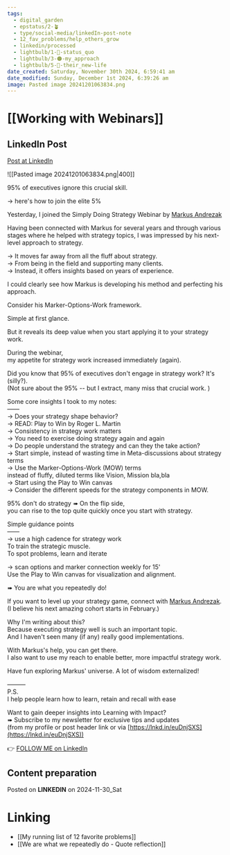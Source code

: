 ```yaml
---
tags:
  - digital_garden
  - epstatus/2-🪴
  - type/social-media/linkedIn-post-note
  - 12_fav_problems/help_others_grow
  - linkedin/processed
  - lightbulb/1-🔴-status_quo
  - lightbulb/3-🟠-my_approach
  - lightbulb/5-🔵-their_new-life
date_created: Saturday, November 30th 2024, 6:59:41 am
date_modified: Sunday, December 1st 2024, 6:39:26 am
image: Pasted image 20241201063834.png
---
```

# [[Working with Webinars]]
## LinkedIn Post
[Post at LinkedIn](https://www.linkedin.com/posts/sebastiankamilli_95-of-executives-ignore-this-crucial-skill-activity-7268519229211959296-YnWo?utm_source=share&utm_medium=member_desktop)

![[Pasted image 20241201063834.png|400]]

95% of executives ignore this crucial skill.  
  
→ here's how to join the elite 5%  
  
Yesterday, I joined the Simply Doing Strategy Webinar by [](https://www.linkedin.com/in/ACoAAAMK_DMBJzkWYLNvJNYLK4jJCPycaoTSYRQ)[Markus Andrezak](https://www.linkedin.com/in/markusandrezak/)  
  
Having been connected with Markus for several years and through various stages where he helped with strategy topics, I was impressed by his next-level approach to strategy.  
  
→ It moves far away from all the fluff about strategy.  
→ From being in the field and supporting many clients.  
→ Instead, it offers insights based on years of experience.  
  
I could clearly see how Markus is developing his method and perfecting his approach.  
  
Consider his Marker-Options-Work framework.  
  
Simple at first glance.  
  
But it reveals its deep value when you start applying it to your strategy work.  
  
During the webinar,  
my appetite for strategy work increased immediately (again).  
  
Did you know that 95% of executives don't engage in strategy work? It's (silly?).  
(Not sure about the 95% -- but I extract, many miss that crucial work. )  
  
Some core insights I took to my notes:  
——  
→ Does your strategy shape behavior?  
→ READ: Play to Win by Roger L. Martin  
→ Consistency in strategy work matters  
→ You need to exercise doing strategy again and again  
→ Do people understand the strategy and can they the take action?  
→ Start simple, instead of wasting time in Meta-discussions about strategy terms  
→ Use the Marker-Options-Work (MOW) terms  
instead of fluffy, diluted terms like Vision, Mission bla,bla  
→ Start using the Play to Win canvas  
→ Consider the different speeds for the strategy components in MOW.  

95% don't do strategy ➠ On the flip side,  
you can rise to the top quite quickly once you start with strategy.  

Simple guidance points  
——  
→ use a high cadence for strategy work  
To train the strategic muscle.  
To spot problems, learn and iterate  
  
→ scan options and marker connection weekly for 15'  
Use the Play to Win canvas for visualization and alignment.  

➠ You are what you repeatedly do!  
  
If you want to level up your strategy game, connect with [Markus Andrezak](https://www.linkedin.com/in/markusandrezak/).  
(I believe his next amazing cohort starts in February.)  

Why I'm writing about this?  
Because executing strategy well is such an important topic.  
And I haven't seen many (if any) really good implementations.  
  
With Markus's help, you can get there.  
I also want to use my reach to enable better, more impactful strategy work.  
  
Have fun exploring Markus' universe. A lot of wisdom externalized!  
  
———  
P.S.  
I help people learn how to learn, retain and recall with ease  
  
Want to gain deeper insights into Learning with Impact?  
➠ Subscribe to my newsletter for exclusive tips and updates  
(from my profile or post header link or via [https://lnkd.in/euDnjSXS](https://lnkd.in/euDnjSXS))

👉 [FOLLOW ME on LinkedIn](https://www.linkedin.com/comm/mynetwork/discovery-see-all?usecase=PEOPLE_FOLLOWS&followMember=sebastiankamilli)

## Content preparation

Posted on **LINKEDIN** on 2024-11-30_Sat
# Linking
+ [[My running list of 12 favorite problems]]
+ [[We are what we repeatedly do - Quote reflection]]